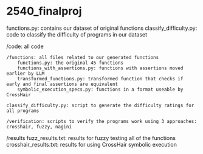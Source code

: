 # 2540_finalproj

functions.py: contains our dataset of original functions
classify_difficulty.py: code to classify the difficulty of programs in our dataset

/code: all code

    /functions: all files related to our generated functions
        functions.py: the original 45 functions
        functions_with_assertions.py: functions with assertions moved earlier by LLM
        transformed_functions.py: transformed function that checks if early and final assertions are equivalent
        symbolic_execution_specs.py: functions in a format useable by CrossHair

    classify_difficulty.py: script to generate the difficulty ratings for all programs

    /verification: scripts to verify the programs work using 3 approaches: crosshair, fuzzy, nagini

    
/results
    fuzz_results.txt: results for fuzzy testing all of the functions
    crosshair_results.txt: results for using CrossHair symbolic execution